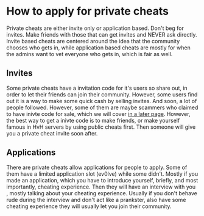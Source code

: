 # How to apply for private cheats

Private cheats are either invite only or application based. Don't beg for invites. Make friends with those that can get invites and NEVER ask directly. Invite based cheats are centered around the idea that the community chooses who gets in, while application based cheats are mostly for when the admins want to vet everyone who gets in, which is fair as well.

## Invites

Some private cheats have a invitation code for it's users so share out, in order to let their friends can join their community. However, some users find out it is a way to make some quick cash by selling invites. And soon, a lot of people followed. However, some of them are maybe scammers who claimed to have inivte code for sale, which we will cover [in a later page](https://github.com/csgohacks/master-guide/tree/5388cfff0303755162dea41a79a201fe0740199b/private-cheats/misc/README.md). However, the best way to get a inivte code is to make friends, or make yourself famous in HvH servers by using public cheats first. Then someone will give you a private cheat invite soon after.

## Applications

There are private cheats allow applications for people to apply. Some of them have a limited application slot \(ev0lve\) while some didn't. Mostly if you made an application, which you have to introduce yourself, briefly, and most importantly, cheating experience. Then they will have an interview with you , mostly talking about your cheating experience. Usually if you don't behave rude during the interview and don't act like a prankster, also have some cheating experience they will usually let you join their community.

